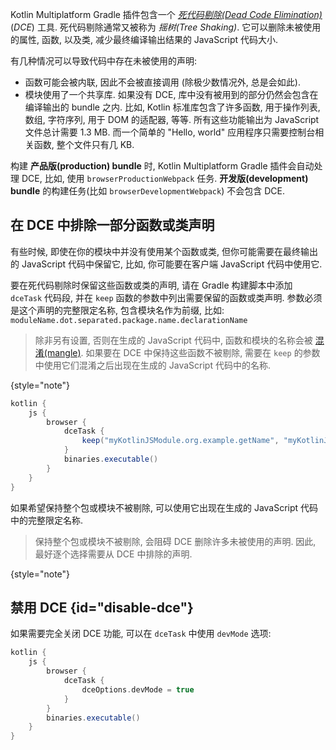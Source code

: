 [//]: # (title: JavaScript 死代码剔除工具)

Kotlin Multiplatform Gradle 插件包含一个 _[死代码剔除(Dead Code Elimination)](https://wikipedia.org/wiki/Dead_code_elimination)_ (_DCE_) 工具.
死代码剔除通常又被称为 _摇树(Tree Shaking)_.
它可以删除未被使用的属性, 函数, 以及类, 减少最终编译输出结果的 JavaScript 代码大小.

有几种情况可以导致代码中存在未被使用的声明:

* 函数可能会被内联, 因此不会被直接调用 (除极少数情况外, 总是会如此).
* 模块使用了一个共享库. 如果没有 DCE, 库中没有被用到的部分仍然会包含在编译输出的 bundle 之内.
  比如, Kotlin 标准库包含了许多函数, 用于操作列表, 数组, 字符序列, 用于 DOM 的适配器, 等等.
  所有这些功能输出为 JavaScript 文件总计需要 1.3 MB.
  而一个简单的 "Hello, world" 应用程序只需要控制台相关函数, 整个文件只有几 KB.

构建 **产品版(production) bundle** 时, Kotlin Multiplatform Gradle 插件会自动处理 DCE,
比如, 使用 `browserProductionWebpack` 任务.
**开发版(development) bundle** 的构建任务(比如 `browserDevelopmentWebpack`) 不会包含 DCE.

## 在 DCE 中排除一部分函数或类声明

有些时候, 即使在你的模块中并没有使用某个函数或类, 但你可能需要在最终输出的 JavaScript 代码中保留它,
比如, 你可能要在客户端 JavaScript 代码中使用它.

要在死代码剔除时保留这些函数或类的声明, 请在 Gradle 构建脚本中添加 `dceTask` 代码段,
并在 `keep` 函数的参数中列出需要保留的函数或类声明.
参数必须是这个声明的完整限定名称, 包含模块名作为前缀, 比如: `moduleName.dot.separated.package.name.declarationName`

> 除非另有设置, 否则在生成的 JavaScript 代码中,
> 函数和模块的名称会被 [混淆(mangle)](js-to-kotlin-interop.md#jsname-annotation).
> 如果要在 DCE 中保持这些函数不被剔除,
> 需要在 `keep` 的参数中使用它们混淆之后出现在生成的 JavaScript 代码中的名称.
>
{style="note"}


```groovy
kotlin {
    js {
        browser {
            dceTask {
                keep("myKotlinJSModule.org.example.getName", "myKotlinJSModule.org.example.User" )
            }
            binaries.executable()
        }
    }
}
```

如果希望保持整个包或模块不被剔除, 可以使用它出现在生成的 JavaScript 代码中的完整限定名称.

> 保持整个包或模块不被剔除, 会阻碍 DCE 删除许多未被使用的声明.
> 因此, 最好逐个选择需要从 DCE 中排除的声明.
>
{style="note"}

## 禁用 DCE {id="disable-dce"}

如果需要完全关闭 DCE 功能, 可以在 `dceTask` 中使用 `devMode` 选项:

```groovy
kotlin {
    js {
        browser {
            dceTask {
                dceOptions.devMode = true
            }
        }
        binaries.executable()
    }
}
```
